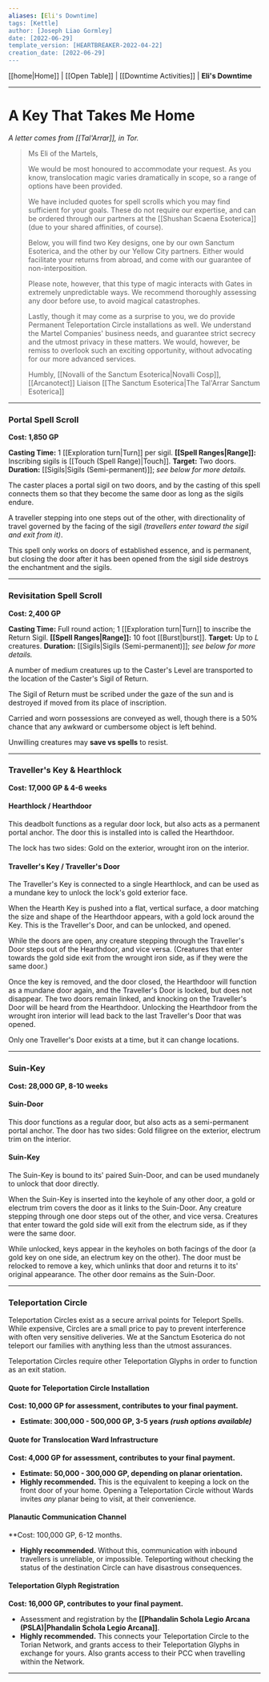 ```yaml
---
aliases: [Eli's Downtime]
tags: [Kettle]
author: [Joseph Liao Gormley]
date: [2022-06-29]
template_version: [HEARTBREAKER-2022-04-22]
creation_date: [2022-06-29]
---
```

<!-- Home | Character Creation | -->
[[home|Home]] | [[Open Table]] | [[Downtime Activities]] | **Eli's Downtime**
___
# A Key That Takes Me Home
*A letter comes from [[Tal'Arrar]], in Tor.*

> Ms Eli of the Martels,
> 
> We would be most honoured to accommodate your request. As you know, translocation magic varies dramatically in scope, so a range of options have been provided.
>
> We have included quotes for spell scrolls which you may find sufficient for your goals. These do not require our expertise, and can be ordered through our partners at the [[Shushan Scaena Esoterica]] (due to your shared affinities, of course).
> 
> Below, you will find two Key designs, one by our own Sanctum Esoterica, and the other by our Yellow City partners. Either would facilitate your returns from abroad, and come with our guarantee of non-interposition.
> 
> Please note, however, that this type of magic interacts with Gates in extremely unpredictable ways. We recommend thoroughly assessing any door before use, to avoid magical catastrophes.
> 
> Lastly, though it may come as a surprise to you, we do provide Permanent Teleportation Circle installations as well. We understand the Martel Companies' business needs, and guarantee strict secrecy and the utmost privacy in these matters. We would, however, be remiss to overlook such an exciting opportunity, without advocating for our more advanced services.
> 
> Humbly,
> [[Novalli of the Sanctum Esoterica|Novalli Cosp]], [[Arcanotect]] Liaison
> [[The Sanctum Esoterica|The Tal'Arrar Sanctum Esoterica]]

___
### Portal Spell Scroll
**Cost: 1,850 GP**

**Casting Time:** 1 [[Exploration turn|Turn]] per sigil.
**[[Spell Ranges|Range]]:** Inscribing sigils is [[Touch (Spell Range)|Touch]].
**Target:** Two doors.
**Duration:** [[Sigils|Sigils (Semi-permanent)]]; *see below for more details.*

The caster places a portal sigil on two doors, and by the casting of this spell connects them so that they become the same door as long as the sigils endure.

A traveller stepping into one steps out of the other, with directionality of travel governed by the facing of the sigil *(travellers enter toward the sigil and exit from it)*.

This spell only works on doors of established essence, and is permanent, but closing the door after it has been opened from the sigil side destroys the enchantment and the sigils.

---
### Revisitation Spell Scroll 
**Cost: 2,400 GP**

**Casting Time:** Full round action; 1 [[Exploration turn|Turn]] to inscribe the Return Sigil.
**[[Spell Ranges|Range]]:** 10 foot [[Burst|burst]].
**Target:** Up to $L$ creatures.
**Duration:** [[Sigils|Sigils (Semi-permanent)]]; *see below for more details.*

A number of medium creatures up to the Caster's Level are transported to the location of the Caster's Sigil of Return.

The Sigil of Return must be scribed under the gaze of the sun and is destroyed if moved from its place of inscription.

Carried and worn possessions are conveyed as well, though there is a 50% chance that any awkward or cumbersome object is left behind.

Unwilling creatures may **save vs spells** to resist.
___
### Traveller's Key & Hearthlock
**Cost: 17,000 GP & 4-6 weeks**

#### Hearthlock / Hearthdoor
This deadbolt functions as a regular door lock, but also acts as a permanent portal anchor. The door this is installed into is called the Hearthdoor.

The lock has two sides: Gold on the exterior, wrought iron on the interior.

#### Traveller's Key / Traveller's Door
The Traveller's Key is connected to a single Hearthlock, and can be used as a mundane key to unlock the lock's gold exterior face.

When the Hearth Key is pushed into a flat, vertical surface, a door matching the size and shape of the Hearthdoor appears, with a gold lock around the Key. This is the Traveller's Door, and can be unlocked, and opened.

While the doors are open, any creature stepping through the Traveller's Door steps out of the Hearthdoor, and vice versa. (Creatures that enter towards the gold side exit from the wrought iron side, as if they were the same door.)

Once the key is removed, and the door closed, the Hearthdoor will function as a mundane door again, and the Traveller's Door is locked, but does not disappear. The two doors remain linked, and knocking on the Traveller's Door will be heard from the Hearthdoor. Unlocking the Hearthdoor from the wrought iron interior will lead back to the last Traveller's Door that was opened.

Only one Traveller's Door exists at a time, but it can change locations.

___
### Suin-Key
**Cost: 28,000 GP, 8-10 weeks**

#### Suin-Door
This door functions as a regular door, but also acts as a semi-permanent portal anchor. The door has two sides: Gold filigree on the exterior, electrum trim on the interior.

#### Suin-Key
The Suin-Key is bound to its' paired Suin-Door, and can be used mundanely to unlock that door directly.

When the Suin-Key is inserted into the keyhole of any other door, a gold or electrum trim covers the door as it links to the Suin-Door. Any creature stepping through one door steps out of the other, and vice versa. Creatures that enter toward the gold side will exit from the electrum side, as if they were the same door.

While unlocked, keys appear in the keyholes on both facings of the door (a gold key on one side, an electrum key on the other). The door must be relocked to remove a key, which unlinks that door and returns it to its' original appearance. The other door remains as the Suin-Door.

___
### Teleportation Circle
Teleportation Circles exist as a secure arrival points for Teleport Spells. While expensive, Circles are a small price to pay to prevent interference with often very sensitive deliveries. We at the Sanctum Esoterica do not teleport our families with anything less than the utmost assurances.

Teleportation Circles require other Teleportation Glyphs in order to function as an exit station.

#### Quote for Teleportation Circle Installation
**Cost: 10,000 GP for assessment, contributes to your final payment.**
- **Estimate: 300,000 - 500,000 GP, 3-5 years *(rush options available)***

#### Quote for Translocation Ward Infrastructure
**Cost: 4,000 GP for assessment, contributes to your final payment.**
- **Estimate: 50,000 - 300,000 GP, depending on planar orientation.**
- **Highly recommended.** This is the equivalent to keeping a lock on the front door of your home. Opening a Teleportation Circle without Wards invites *any* planar being to visit, at their convenience.

#### Planautic Communication Channel
**Cost: 100,000 GP, 6-12 months.
- **Highly recommended.** Without this, communication with inbound travellers is unreliable, or impossible. Teleporting without checking the status of the destination Circle can have disastrous consequences.

#### Teleportation Glyph Registration
**Cost: 16,000 GP, contributes to your final payment.**
- Assessment and registration by the **[[Phandalin Schola Legio Arcana (PSLA)|Phandalin Schola Legio Arcana]]**.
- **Highly recommended.** This connects your Teleportation Circle to the Torian Network, and grants access to their Teleportation Glyphs in exchange for yours. Also grants access to their PCC when travelling within the Network.
___
<!--*See also:* 
*References:*
*Source:* -->
<!-- Sources, read more, links, etc. -->
<!-- *Source: Entry by [[Mike Maxin]].* -->
<!-- Leave an empty line at the end, otherwise Exporter complains. -->
